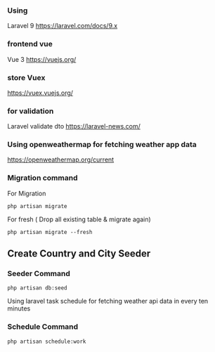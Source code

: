 ### Using
Laravel 9
https://laravel.com/docs/9.x
### frontend vue
Vue 3
https://vuejs.org/
### store Vuex
https://vuex.vuejs.org/
### for validation
Laravel validate dto
https://laravel-news.com/
### Using openweathermap for fetching weather app data
https://openweathermap.org/current
### Migration command
For Migration

```shell
php artisan migrate
```

For fresh ( Drop all existing table & migrate again)

```shell
php artisan migrate --fresh
```

## Create Country and City Seeder
### Seeder Command
```shell
php artisan db:seed
```

Using laravel task schedule for fetching weather api data in every ten minutes
### Schedule Command
```shell
php artisan schedule:work
```

